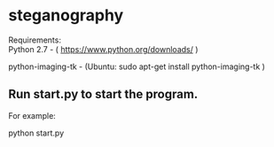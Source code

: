 # steganography

Requirements:  
Python 2.7 - ( https://www.python.org/downloads/ )

python-imaging-tk - (Ubuntu: sudo apt-get install python-imaging-tk )


Run start.py to start the program.
----------------------------------

For example:

python start.py
